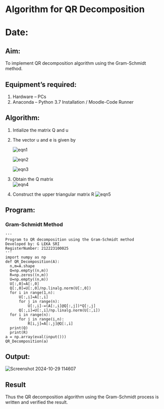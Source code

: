 # Algorithm for QR Decomposition
# Date:
## Aim:
To implement QR decomposition algorithm using the Gram-Schmidt method.
## Equipment’s required:
1.	Hardware – PCs
2.	Anaconda – Python 3.7 Installation / Moodle-Code Runner
## Algorithm:
1.	Intialize the matrix Q and u
2.	The vector u and e is given by

    ![eqn1](./ex4.jpg)

    ![eqn2](./ex6.jpg)

    ![eqn3](./ex3.jpg)

3.	Obtain the Q matrix   
    ![eqn4](./ex1.jpg)
4.	Construct the upper triangular matrix R
    ![eqn5](./ex2.jpg)



## Program:
### Gram-Schmidt Method
```'
''' 
Program to QR decomposition using the Gram-Schmidt method
Developed by: G LEKA SRI
RegisterNumber: 212223100025
'''
import numpy as np
def QR_Decomposition(A):
  n,m=A.shape
  Q=np.empty((n,m))
  R=np.zeros((n,m))
  U=np.empty((n,m))
  U[:,0]=A[:,0]
  Q[:,0]=U[:,0]/np.linalg.norm(U[:,0])
  for i in range(1,n):
      U[:,i]=A[:,i]
      for j in range(n):
          U[:,i]-=(A[:,i]@Q[:,j])*Q[:,j]
      Q[:,i]=U[:,i]/np.linalg.norm(U[:,i])
  for i in range(n):
      for j in range(i,n):
          R[i,j]=A[:,j]@Q[:,i]
  print(Q)
  print(R)
a = np.array(eval(input()))
QR_Decomposition(a)
```

## Output:
![Screenshot 2024-10-29 114607](https://github.com/user-attachments/assets/c8255404-10ca-4ba4-a604-755411bfa557)

## Result
Thus the QR decomposition algorithm using the Gram-Schmidt process is written and verified the result.
